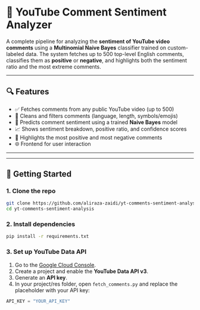 # 🎯 YouTube Comment Sentiment Analyzer

A complete pipeline for analyzing the **sentiment of YouTube video comments** using a **Multinomial Naive Bayes** classifier trained on custom-labeled data. The system fetches up to 500 top-level English comments, classifies them as **positive** or **negative**, and highlights both the sentiment ratio and the most extreme comments.  

---

## 🔍 Features

- ✅ Fetches comments from any public YouTube video (up to 500)
- 🧹 Cleans and filters comments (language, length, symbols/emojis)
- 🧠 Predicts comment sentiment using a trained **Naive Bayes** model
- 📈 Shows sentiment breakdown, positive ratio, and confidence scores
- 💬 Highlights the most positive and most negative comments
- 🌐 Frontend for user interaction

---


---

## 🚀 Getting Started

### 1. Clone the repo

```bash
git clone https://github.com/aliraza-zaidi/yt-comments-sentiment-analysis.git
cd yt-comments-sentiment-analysis

```
### 2. Install dependencies
```bash
pip install -r requirements.txt
```
### 3. Set up YouTube Data API

1. Go to the [Google Cloud Console](https://console.cloud.google.com/).
2. Create a project and enable the **YouTube Data API v3**.
3. Generate an **API key**.
4. In your project/res folder, open `fetch_comments.py` and replace the placeholder with your API key:

```python
API_KEY = "YOUR_API_KEY"

